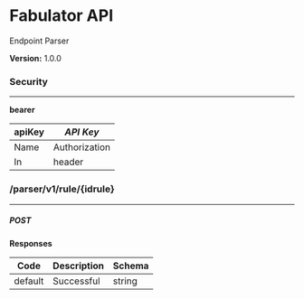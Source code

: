 Fabulator API
=============
Endpoint Parser

**Version:** 1.0.0
 

### Security
---
**bearer**  

|apiKey|*API Key*|
|---|---|
|Name|Authorization|
|In|header|

### /parser/v1/rule/{idrule}
---
##### ***POST***
**Responses**

| Code | Description | Schema |
| ---- | ----------- | ------ |
| default | Successful | string |